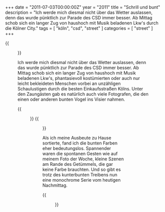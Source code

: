 +++
date = "2011-07-03T00:00:00Z"
year = "2011"
title = "Schrill und bunt"
description = "Ich werde mich diesmal nicht über das Wetter auslassen, denn das wurde pünktlich zur Parade des CSD immer besser. Ab Mittag schob sich ein langer Zug von haushoch mit Musik beladenen Lkw's durch die Kölner City."
tags = [ "köln", "csd", "street" ]
categories = [ "street" ]
+++

{{<figure src="/images/2011/20110703-152835-008.jpg" title="Zwischenstop">}}

Ich werde mich diesmal nicht über das Wetter auslassen, denn das wurde pünktlich zur Parade des CSD immer besser. Ab Mittag schob sich ein langer Zug von haushoch mit Musik beladenen Lkw's, phantasievoll kostümierten oder auch nur leicht bekleideten Menschen vorbei an unzähligen Schaulustigen durch die besten Einkaufsstraßen Kölns. Unter den Zaungästen gab es natürlich auch viele Fotografen, die den einen oder anderen bunten Vogel ins Visier nahmen.

{{<figure src="/images/2011/20110703-154925-016.jpg" title="Rückwärts">}}
{{<figure src="/images/2011/20110703-161114-040.jpg" title="Haarsträubend">}}

Als ich meine Ausbeute zu Hause sortierte, fand ich die bunten Farben eher bedeutungslos. Spannender waren die spontanen Gesten wie auf meinem Foto der Woche, kleine Szenen am Rande des Getümmels, die gar keine Farbe brauchten. Und so gibt es trotz des kunterbunten Treibens nun eine monochrome Serie vom heutigen Nachmittag.

{{<figure src="/images/2011/20110703-161603-044.jpg" title="Oben offen">}}
